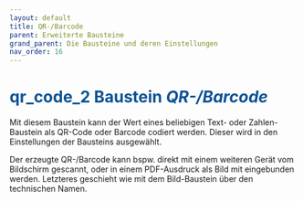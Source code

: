 ```yaml
---
layout: default
title: QR-/Barcode
parent: Erweiterte Bausteine
grand_parent: Die Bausteine und deren Einstellungen
nav_order: 16
---
```


# <span style="color:#0b5394"><span class="material-icons">qr_code_2</span> **Baustein *QR-/Barcode***</span>

Mit diesem Baustein kann der Wert eines beliebigen Text- oder Zahlen-Baustein als QR-Code oder Barcode codiert werden. Dieser wird in den Einstellungen der Bausteins ausgewählt.

Der erzeugte QR-/Barcode kann bspw. direkt mit einem weiteren Gerät vom Bildschirm gescannt, oder in einem 
PDF-Ausdruck als Bild mit eingebunden werden. Letzteres geschieht wie mit dem Bild-Baustein über den technischen Namen. 
